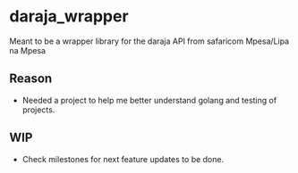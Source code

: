 # daraja_wrapper
Meant to be a wrapper library for the daraja API from safaricom Mpesa/Lipa na Mpesa

## Reason
- Needed a project to help me better understand golang and testing of projects.

## WIP
- Check milestones for next feature updates to be done.
